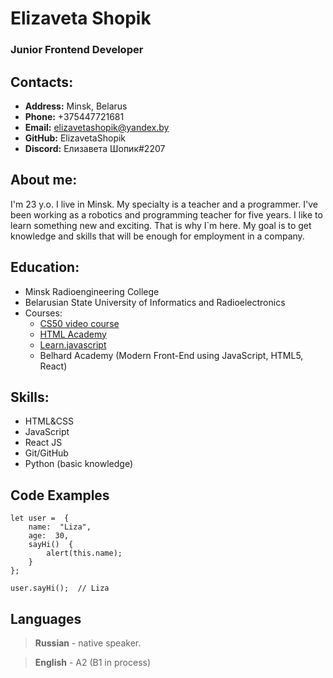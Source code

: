 # Elizaveta Shopik
### Junior Frontend Developer

## Contacts:

 - **Address:** Minsk, Belarus
 - **Phone:** +375447721681
 - **Email:** elizavetashopik@yandex.by
 - **GitHub:** ElizavetaShopik
 - **Discord:** Елизавета Шопик#2207
 
## About me: 
I'm 23 y.o. I live in Minsk. My specialty is a teacher and a programmer. I've been working as a robotics and programming teacher for five years. I like to learn something new and exciting. That is why I`m here. My goal is to get knowledge and skills that will be enough for employment in a company.
 
## Education:
 - Minsk Radioengineering College
 -  Belarusian State University of Informatics and Radioelectronics
 - Courses: 
   - [CS50 video course ](https://www.youtube.com/channel/UCcabW7890RKJzL968QWEykA)
   - [HTML Academy](https://www.htmlacademy.ru)
   - [Learn.javascript](https://learn.javascript.ru/)
    - Belhard  Academy (Modern Front-End using JavaScript, HTML5, React)

## Skills:
 - HTML&CSS
 - JavaScript
 - React JS
 - Git/GitHub
 - Python (basic knowledge)

## Code Examples

    let user =  { 
	    name:  "Liza", 
	    age:  30,  
	    sayHi()  {  
		    alert(this.name);
		}  
	}; 
	
	user.sayHi();  // Liza

## Languages
> **Russian**  - native speaker.

> **English**  - A2 (B1 in process)

